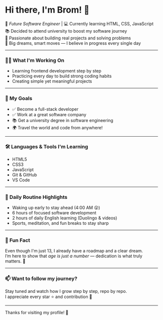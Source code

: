 # Hi there, I'm Brom! 👋

🎯 *Future Software Engineer* | 💻 Currently learning HTML, CSS, JavaScript  
📚 Decided to attend university to boost my software journey  
🧠 Passionate about building real projects and solving problems  
🚀 Big dreams, smart moves — I believe in progress every single day  

---

### 👨‍💻 What I'm Working On
- Learning frontend development step by step
- Practicing every day to build strong coding habits
- Creating simple yet meaningful projects

---

### 💼 My Goals
- ✅ Become a full-stack developer
- ✅ Work at a great software company
- 📚 Get a university degree in software engineering
- 🌍 Travel the world and code from anywhere!

---

### 🛠 Languages & Tools I'm Learning
- HTML5  
- CSS3  
- JavaScript  
- Git & GitHub  
- VS Code  

---

### 🧠 Daily Routine Highlights
- Waking up early to stay ahead (4:00 AM 😮)
- 6 hours of focused software development  
- 2 hours of daily English learning (Duolingo & videos)  
- Sports, meditation, and fun breaks to stay sharp  

---

### 🌟 Fun Fact
Even though I'm just 13, I already have a roadmap and a clear dream.  
I’m here to show that *age is just a number* — dedication is what truly matters. 💪

---

### 📫 Want to follow my journey?
Stay tuned and watch how I grow step by step, repo by repo.  
I appreciate every star ⭐ and contribution 🤝

---

Thanks for visiting my profile! 🚀
